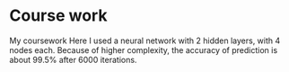 # Course work
My coursework
Here I used a neural network with 2 hidden layers, with 4 nodes each.
Because of higher complexity, the accuracy of prediction is about 99.5% after 6000 iterations.